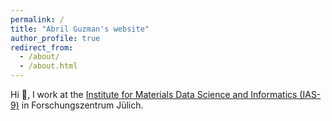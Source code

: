 ```yaml
---
permalink: /
title: "Abril Guzman's website"
author_profile: true
redirect_from: 
  - /about/
  - /about.html
---
```


Hi :wave:, I work at the [Institute for Materials Data Science and Informatics (IAS-9)](https://www.fz-juelich.de/en/ias/ias-9) in Forschungszentrum Jülich.